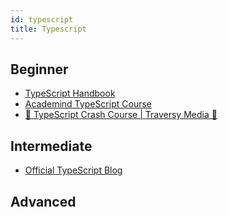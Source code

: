 ```yaml
---
id: typescript
title: Typescript
---
```


## Beginner

- [TypeScript Handbook](https://www.typescriptlang.org/docs/handbook/intro.html)
- [Academind TypeScript Course](https://youtu.be/BwuLxPH8IDs)
- [🎥 TypeScript Crash Course | Traversy Media 🎥](https://youtu.be/rAy_3SIqT-E "TypeScript Crash Course | Traversy Media")

## Intermediate

- [Official TypeScript Blog](https://devblogs.microsoft.com/typescript/)

## Advanced
